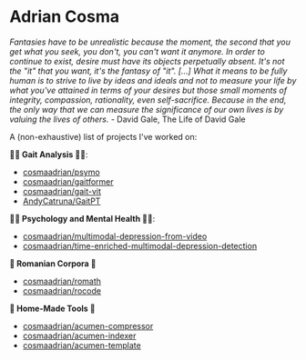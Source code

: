 # Adrian Cosma 

 _Fantasies have to be unrealistic because the moment, the second that you get what you seek, you don't, you can't want it anymore. In order to continue to exist, desire must have its objects perpetually absent. It's not the "it" that you want, it's the fantasy of "it". [...] What it means to be fully human is to strive to live by ideas and ideals and not to measure your life by what you've attained in terms of your desires but those small moments of integrity, compassion, rationality, even self-sacrifice. Because in the end, the only way that we can measure the significance of our own lives is by valuing the lives of others._ - David Gale, The Life of David Gale

A (non-exhaustive) list of projects I've worked on:

**🚶🏻 Gait Analysis 🚶🏻**:
- [cosmaadrian/psymo](https://github.com/cosmaadrian/psymo)
- [cosmaadrian/gaitformer](https://github.com/cosmaadrian/gaitformer)
- [cosmaadrian/gait-vit](https://github.com/cosmaadrian/gait-vit)
- [AndyCatruna/GaitPT](https://github.com/AndyCatruna/GaitPT)

**😶‍🌫️ Psychology and Mental Health 😶‍🌫️**:
- [cosmaadrian/multimodal-depression-from-video](https://github.com/cosmaadrian/multimodal-depression-from-video)
- [cosmaadrian/time-enriched-multimodal-depression-detection](https://github.com/cosmaadrian/time-enriched-multimodal-depression-detection)

**📖 Romanian Corpora 📖**
- [cosmaadrian/romath](https://github.com/cosmaadrian/romath)
- [cosmaadrian/rocode](https://github.com/cosmaadrian/rocode)

**🔨 Home-Made Tools 🔨**
- [cosmaadrian/acumen-compressor](https://github.com/cosmaadrian/acumen-compressor)
- [cosmaadrian/acumen-indexer](https://github.com/cosmaadrian/acumen-indexer)
- [cosmaadrian/acumen-template](https://github.com/cosmaadrian/acumen-template)
